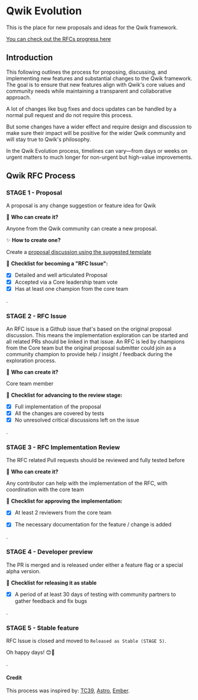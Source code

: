 # Qwik Evolution

This is the place for new proposals and ideas for the Qwik framework. 

[You can check out the RFCs progress here](https://github.com/orgs/QwikDev/projects/4?query=sort%3Aupdated-desc+is%3Aopen)

## Introduction

This following outlines the process for proposing, discussing, and implementing new features and substantial changes to the Qwik framework. The goal is to ensure that new features align with Qwik's core values and community needs while maintaining a transparent and collaborative approach.

A lot of changes like bug fixes and docs updates can be handled by a normal pull request and do not require this process.

But some changes have a wider effect and require design and discussion to make sure their impact will be positive for the wider Qwik community and will stay true to Qwik's philosophy.

In the Qwik Evolution process, timelines can vary—from days or weeks on urgent matters to much longer for non-urgent but high-value improvements.

## Qwik RFC Process


### STAGE 1 - Proposal 

A proposal is any change suggestion or feature idea for Qwik

🧑 **Who can create it?**

Anyone from the Qwik community can create a new proposal.

✨ **How to create one?**

Create a [proposal discussion using the suggested template](https://github.com/QwikDev/qwik-evolution/discussions/new?category=proposals)

📃 **Checklist for becoming a "RFC Issue":** 

- [x] Detailed and well articulated Proposal
- [x] Accepted via a Core leadership team vote
- [x] Has at least one champion from the core team

.

### STAGE 2 - RFC Issue

An RFC issue is a Github issue that's based on the original proposal discussion.
This means the implementation exploration can be started and all related PRs should be linked in that issue.
An RFC is led by champions from the Core team but the original proposal submitter could join as a community champion to provide help / insight / feedback during the exploration process. 

🧑 **Who can create it?**

Core team member

📃 **Checklist for advancing to the review stage:** 
- [x] Full implementation of the proposal
- [X] All the changes are covered by tests
- [x] No unresolved critical discussions left on the issue

.

### STAGE 3 - RFC Implementation Review

The RFC related Pull requests should be reviewed and fully tested before 

🧑 **Who can create it?**

Any contributor can help with the implementation of the RFC, with coordination with the core team

📃 **Checklist for approving the implementation:** 
- [x] At least 2 reviewers from the core team
- [x] The necessary documentation for the feature / change is added


.

### STAGE 4 - Developer preview

The PR is merged and is released under either a feature flag or a special alpha version.

📃 **Checklist for releasing it as stable** 
- [x] A period of at least 30 days of testing with community partners to gather feedback and fix bugs

.

### STAGE 5 - Stable feature

RFC Issue is closed and moved to `Released as Stable (STAGE 5)`.

Oh happy days! 😊🎉

.

#### Credit

This process was inspired by: [TC39](https://github.com/tc39/proposals), [Astro](https://github.com/withastro/roadmap), [Ember](https://github.com/emberjs/rfcs).
